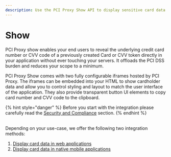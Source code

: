 ```yaml
---
description: Use the PCI Proxy Show API to display sensitive card data
---
```


# Show

PCI Proxy show enables your end users to reveal the underlying credit card number or CVV code of a previously created Card or CVV token directly in your application without ever touching your servers. It offloads the PCI DSS burden and reduces your scope to a minimum.&#x20;

PCI Proxy Show comes with two fully configurable iframes hosted by PCI Proxy. The iframes can be embedded into your HTML to show cardholder data and allow you to control styling and layout to match the user interface of the application. They also provide transparent button UI elements to copy card number and CVV code to the clipboard.&#x20;

{% hint style="danger" %}
Before you start with the integration please carefully read the [Security and Compliance](security-and-compliance.md) section.
{% endhint %}

\
Depending on your use-case, we offer the following two integration methods:

1. [Display card data in web applications](web/)
2. [Display card data in native mobile applications](native-mobile-apps.md)
